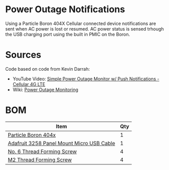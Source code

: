 # Power Outage Notifications
Using a Particle Boron 404X Cellular connected device notifications are sent when AC power is lost or resumed. AC power status is sensed trhough the USB charging port using the built in PMIC on the Boron.

# Sources
Code based on code from Kevin Darrah:
* YouTube Video: [Simple Power Outage Monitor w/ Push Notifications - Cellular 4G LTE](https://www.youtube.com/watch?v=ahy97qlVSjc)
* Wiki: [Power Outage Monitoring](https://trigboard-docs.readthedocs.io/en/latest/cellularProject.html#power-outage-monitoring)

# BOM
| Item | Qty |
| ---- | --- |
| [Particle Boron 404x](https://store.particle.io/collections/all-products/products/boron-lte-cat-m1-noram-with-ethersim-4th-gen) | 1 |
| [Adafruit 3258 Panel Mount Micro USB Cable](https://www.adafruit.com/product/3258) | 1 |
| [No. 6 Thread Forming Screw](https://www.mcmaster.com/99512A632/) | 4 |
| [M2 Thread Forming Screw](https://www.mcmaster.com/90380A327/) | 4 |